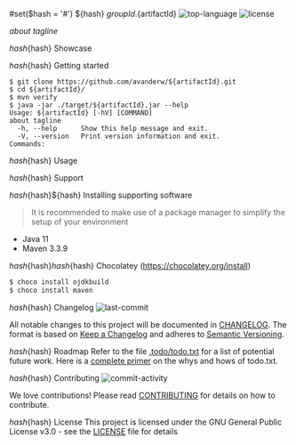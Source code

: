 #set($hash = '#')
${hash} ${groupId}.${artifactId}
![top-language](https://img.shields.io/github/languages/top/avanderw/${artifactId})
![license](https://img.shields.io/github/license/avanderw/${artifactId})

_about tagline_

${hash}${hash} Showcase

${hash}${hash} Getting started

```shell script
$ git clone https://github.com/avanderw/${artifactId}.git
$ cd ${artifactId}/
$ mvn verify
$ java -jar ./target/${artifactId}.jar --help
Usage: ${artifactId} [-hV] [COMMAND]
about tagline
  -h, --help      Show this help message and exit.
  -V, --version   Print version information and exit.
Commands:
```

${hash}${hash} Usage

${hash}${hash} Support

${hash}${hash}${hash} Installing supporting software
> It is recommended to make use of a package manager to simplify the setup of your environment

- Java 11
- Maven 3.3.9

${hash}${hash}${hash}${hash} Chocolatey (https://chocolatey.org/install)
```cmd
$ choco install ojdkbuild
$ choco install maven 
```

${hash}${hash} Changelog
![last-commit](https://img.shields.io/github/last-commit/avanderw/${artifactId})
 
All notable changes to this project will be documented in [CHANGELOG](CHANGELOG.md). 
The format is based on [Keep a Changelog](https://keepachangelog.com/en/1.0.0/) 
and adheres to [Semantic Versioning](https://semver.org/spec/v2.0.0.html).

${hash}${hash} Roadmap
Refer to the file [.todo/todo.txt](.todo/todo.txt) for a list of potential future work.
Here is a [complete primer](https://github.com/todotxt/todo.txt) on the whys and hows of todo.txt.

${hash}${hash} Contributing
![commit-activity](https://img.shields.io/github/commit-activity/y/avanderw/${artifactId})
 
We love contributions! Please read [CONTRIBUTING](CONTRIBUTING.md) for details on how to contribute.

${hash}${hash} License 
This project is licensed under the GNU General Public License v3.0 - see the [LICENSE](LICENSE) file for details
